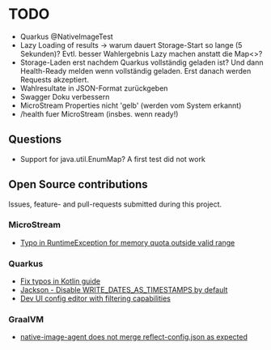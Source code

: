 # TODO

* Quarkus @NativeImageTest
* Lazy Loading of results -> warum dauert Storage-Start so lange (5 Sekunden)? Evtl. besser Wahlergebnis
  Lazy machen anstatt die Map<>?
* Storage-Laden erst nachdem Quarkus vollständig geladen ist? Und dann Health-Ready melden wenn
  vollständig geladen. Erst danach werden Requests akzeptiert.
* Wahlresultate in JSON-Format zurückgeben
* Swagger Doku verbessern
* MicroStream Properties nicht 'gelb' (werden vom System erkannt)
* /health fuer MicroStream (insbes. wenn ready!)

## Questions

- Support for java.util.EnumMap? A first test did not work

## Open Source contributions

Issues, feature- and pull-requests submitted during this project.

### MicroStream

- [Typo in RuntimeException for memory quota outside valid range](https://github.com/microstream-one/microstream/issues/3)

### Quarkus

- [Fix typos in Kotlin guide](https://github.com/quarkusio/quarkus/pull/15134)
- [Jackson - Disable WRITE_DATES_AS_TIMESTAMPS by default](https://github.com/quarkusio/quarkus/pull/15139)
- [Dev UI config editor with filtering capabilities](https://github.com/quarkusio/quarkus/issues/15196)

### GraalVM

- [native-image-agent does not merge reflect-config.json as expected](https://github.com/oracle/graal/issues/3192)

